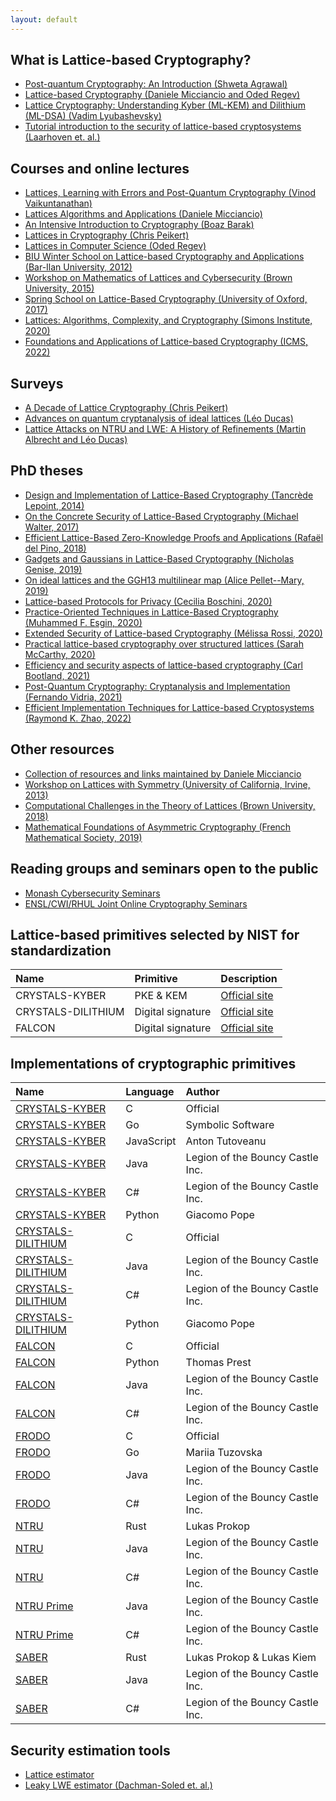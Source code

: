 ```yaml
---
layout: default
---
```


## What is Lattice-based Cryptography?
- [Post-quantum Cryptography: An Introduction (Shweta Agrawal)](http://www.cse.iitm.ac.in/~shwetaag/papers/PQC.pdf)
- [Lattice-based Cryptography (Daniele Micciancio and Oded Regev)](https://cims.nyu.edu/~regev/papers/pqc.pdf)
- [Lattice Cryptography: Understanding Kyber (ML-KEM) and Dilithium (ML-DSA) (Vadim Lyubashevsky)](https://github.com/VadimLyubash/LatticeTutorial/blob/main/tutorial.pdf)
- [Tutorial introduction to the security of lattice-based cryptosystems (Laarhoven et. al.)](https://eprint.iacr.org/2012/533.pdf)

## Courses and online lectures
- [Lattices, Learning with Errors and Post-Quantum Cryptography (Vinod Vaikuntanathan)](http://people.csail.mit.edu/vinodv/CS294/)
- [Lattices Algorithms and Applications (Daniele Micciancio)](https://cseweb.ucsd.edu/classes/fa21/cse206A-a/)
- [An Intensive Introduction to Cryptography (Boaz Barak)](https://intensecrypto.org/public/index.html)
- [Lattices in Cryptography (Chris Peikert)](https://github.com/cpeikert/LatticesInCryptography)
- [Lattices in Computer Science (Oded Regev)](https://cims.nyu.edu/~regev/teaching/lattices_fall_2009/index.html)
- [BIU Winter School on Lattice-based Cryptography and Applications (Bar-Ilan University, 2012)](https://cyber.biu.ac.il/event/the-2nd-biu-winter-school/)
- [Workshop on Mathematics of Lattices and Cybersecurity (Brown University, 2015)](https://icerm.brown.edu/topical_workshops/tw15-7-mlc/#lecturevideos)
- [Spring School on Lattice-Based Cryptography (University of Oxford, 2017)](https://www.maths.ox.ac.uk/groups/cryptography/spring-school-lattice-based-cryptography)
- [Lattices: Algorithms, Complexity, and Cryptography (Simons Institute, 2020)](https://simons.berkeley.edu/programs/lattices2020)
- [Foundations and Applications of Lattice-based Cryptography (ICMS, 2022)](https://www.icms.org.uk/workshops/2022/foundations-and-applications-lattice-based-cryptography)

## Surveys
- [A Decade of Lattice Cryptography (Chris Peikert)](https://eprint.iacr.org/2015/939.pdf)
- [Advances on quantum cryptanalysis of ideal lattices (Léo Ducas)](http://www.nieuwarchief.nl/serie5/pdf/naw5-2017-18-3-184.pdf)
- [Lattice Attacks on NTRU and LWE: A History of Refinements (Martin Albrecht and Léo Ducas)](https://eprint.iacr.org/2021/799)

## PhD theses
- [Design and Implementation of Lattice-Based Cryptography (Tancrède Lepoint, 2014)](https://tlepoint.github.io/phd/lepoint-phd-thesis.pdf)
- [On the Concrete Security of Lattice-Based Cryptography (Michael Walter, 2017)](https://escholarship.org/uc/item/5n51z56s)
- [Efficient Lattice-Based Zero-Knowledge Proofs and Applications (Rafaël del Pino, 2018)](https://tel.archives-ouvertes.fr/tel-02445482/document)
- [Gadgets and Gaussians in Lattice-Based Cryptography (Nicholas Genise, 2019)](https://escholarship.org/uc/item/8b40w7r8)
- [On ideal lattices and the GGH13 multilinear map (Alice Pellet--Mary, 2019)](https://apelletm.pages.math.cnrs.fr/page-perso/documents/articles/PhD_thesis.pdf)
- [Lattice-based Protocols for Privacy (Cecilia Boschini, 2020)](https://doc.rero.ch/record/328567/files/2020INFO002.pdf)
- [Practice-Oriented Techniques in Lattice-Based Cryptography (Muhammed F. Esgin, 2020)](https://bridges.monash.edu/articles/thesis/Practice-Oriented_Techniques_in_Lattice-Based_Cryptography/12279728)
- [Extended Security of Lattice-based Cryptography (Mélissa Rossi, 2020)](https://www.di.ens.fr/~mrossi/docs/thesis.pdf)
- [Practical lattice-based cryptography over structured lattices (Sarah McCarthy, 2020)](https://pureadmin.qub.ac.uk/ws/portalfiles/portal/211831925/thesis.pdf)
- [Efficiency and security aspects of lattice-based cryptography (Carl Bootland, 2021)](https://www.esat.kuleuven.be/cosic/publications/thesis-399.pdf)
- [Post-Quantum Cryptography: Cryptanalysis and Implementation (Fernando Vidria, 2021)](https://fundamental.domains/2021virdiafphd.pdf)
- [Efficient Implementation Techniques for Lattice-based Cryptosystems (Raymond K. Zhao, 2022)](https://bridges.monash.edu/articles/thesis/Efficient_Implementation_Techniques_for_Lattice-based_Cryptosystems/19224867)

## Other resources
- [Collection of resources and links maintained by Daniele Micciancio](https://cseweb.ucsd.edu/~daniele/LatticeLinks/index.html)
- [Workshop on Lattices with Symmetry (University of California, Irvine, 2013)](https://www.math.uci.edu/~asilverb/Lattices/)
- [Computational Challenges in the Theory of Lattices (Brown University, 2018)](https://icerm.brown.edu/programs/sp-s18/w4/)
- [Mathematical Foundations of Asymmetric Cryptography (French Mathematical Society, 2019)](https://mathsofpkc.sciencesconf.org/resource/page/id/1)

## Reading groups and seminars open to the public
- [Monash Cybersecurity Seminars](https://www.monash.edu/it/ssc/cybersecurity/seminars)
- [ENSL/CWI/RHUL Joint Online Cryptography Seminars](https://jcs.trusted-third-party.org/)

## Lattice-based primitives selected by NIST for standardization

| Name | Primitive | Description |
| :----------- | :------- | :------- |
| CRYSTALS-KYBER     | PKE & KEM         | [Official site](https://pq-crystals.org/kyber/)|
| CRYSTALS-DILITHIUM | Digital signature | [Official site](https://pq-crystals.org/dilithium/)|
| FALCON             | Digital signature | [Official site](https://falcon-sign.info/) |


## Implementations of cryptographic primitives

| Name | Language | Author |
| :---------- | :--- | :------- |
| [CRYSTALS-KYBER](https://github.com/pq-crystals/kyber) | C  | Official  |
| [CRYSTALS-KYBER](https://github.com/symbolicsoft/kyber-k2so) | Go  | Symbolic Software  |
| [CRYSTALS-KYBER](https://github.com/antontutoveanu/crystals-kyber-javascript) | JavaScript  | Anton Tutoveanu  |
| [CRYSTALS-KYBER](https://github.com/bcgit/bc-java/tree/master/core/src/main/java/org/bouncycastle/pqc/crypto/crystals/kyber) | Java  | Legion of the Bouncy Castle Inc. |
| [CRYSTALS-KYBER](https://github.com/bcgit/bc-csharp/tree/master/crypto/src/pqc/crypto/crystals/kyber) | C#  | Legion of the Bouncy Castle Inc. |
| [CRYSTALS-KYBER](https://github.com/jack4818/kyber-py) | Python  | Giacomo Pope |
| [CRYSTALS-DILITHIUM](https://github.com/pq-crystals/dilithium) | C  | Official |
| [CRYSTALS-DILITHIUM](https://github.com/bcgit/bc-java/tree/master/core/src/main/java/org/bouncycastle/pqc/crypto/crystals/dilithium) | Java  | Legion of the Bouncy Castle Inc. |
| [CRYSTALS-DILITHIUM](https://github.com/bcgit/bc-csharp/tree/master/crypto/src/pqc/crypto/crystals/dilithium) | C#  | Legion of the Bouncy Castle Inc. |
| [CRYSTALS-DILITHIUM](https://github.com/jack4818/dilithium-py) | Python  | Giacomo Pope |
| [FALCON](https://falcon-sign.info/impl/falcon.h.html) | C  | Official |
| [FALCON](https://github.com/tprest/falcon.py) | Python  | Thomas Prest |
| [FALCON](https://github.com/bcgit/bc-java/tree/master/core/src/main/java/org/bouncycastle/pqc/crypto/falcon) | Java  | Legion of the Bouncy Castle Inc. |
| [FALCON](https://github.com/bcgit/bc-csharp/tree/master/crypto/src/pqc/crypto/falcon) | C#  | Legion of the Bouncy Castle Inc. |
| [FRODO](https://github.com/Microsoft/PQCrypto-LWEKE) | C  | Official |
| [FRODO](https://github.com/mariiatuzovska/frodo) | Go  | Mariia Tuzovska |
| [FRODO](https://github.com/bcgit/bc-java/tree/master/core/src/main/java/org/bouncycastle/pqc/crypto/frodo) | Java  | Legion of the Bouncy Castle Inc. |
| [FRODO](https://github.com/bcgit/bc-csharp/tree/master/crypto/src/pqc/crypto/frodo) | C#  | Legion of the Bouncy Castle Inc. |
| [NTRU](https://github.com/prokls/ntrust-native) | Rust  | Lukas Prokop |
| [NTRU](https://github.com/bcgit/bc-java/tree/master/core/src/main/java/org/bouncycastle/pqc/crypto/ntru) | Java  |  Legion of the Bouncy Castle Inc.  |
| [NTRU](https://github.com/bcgit/bc-csharp/tree/master/crypto/src/pqc/crypto/ntru) | C#  |  Legion of the Bouncy Castle Inc.  |
| [NTRU Prime](https://github.com/bcgit/bc-java/tree/master/core/src/main/java/org/bouncycastle/pqc/crypto/ntruprime) | Java  |  Legion of the Bouncy Castle Inc.  |
| [NTRU Prime](https://github.com/bcgit/bc-csharp/tree/master/crypto/src/pqc/crypto/ntruprime) | C#  |  Legion of the Bouncy Castle Inc.  |
| [SABER](https://github.com/lkiem/rusty_saber) | Rust  | Lukas Prokop & Lukas Kiem |
| [SABER](https://github.com/bcgit/bc-java/tree/master/core/src/main/java/org/bouncycastle/pqc/crypto/saber) | Java  | Legion of the Bouncy Castle Inc. |
| [SABER](https://github.com/bcgit/bc-csharp/tree/master/crypto/src/pqc/crypto/saber) | C#  | Legion of the Bouncy Castle Inc. |

## Security estimation tools
- [Lattice estimator](https://github.com/malb/lattice-estimator/)
- [Leaky LWE estimator (Dachman-Soled et. al.)](https://github.com/lducas/leaky-LWE-Estimator)
